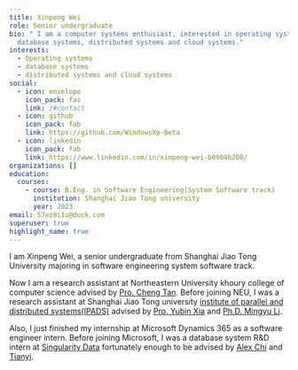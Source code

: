 ```yaml
---
title: Xinpeng Wei
role: Senior undergraduate
bio: " I﻿ am a computer systems enthusiast, interested in operating systems,
  database systems, distributed systems and cloud systems."
interests:
  - Operating systems
  - database systems
  - distributed systems and cloud systems
social:
  - icon: envelope
    icon_pack: fas
    link: /#contact
  - icon: github
    icon_pack: fab
    link: https://github.com/WindowsXp-Beta
  - icon: linkedin
    icon_pack: fab
    link: https://www.linkedin.com/in/xinpeng-wei-b09846200/
organizations: []
education:
  courses:
    - course: B.Eng. in Software Engineering(System Software track)
      institution: Shanghai Jiao Tong university
      year: 2023
email: 57ez8i1u@duck.com
superuser: true
highlight_name: true
---
```

I﻿ am Xinpeng Wei, a senior undergraduate from Shanghai Jiao Tong University majoring in software engineering system software track.

N﻿ow I am a research assistant at Northeastern University khoury college of computer science advised by [Pro. Cheng Tan](https://www.khoury.northeastern.edu/people/cheng-tan/). Before joining NEU, I was a research assistant at Shanghai Jiao Tong university [institute of parallel and distributed systems(IPADS)](https://ipads.se.sjtu.edu.cn/) advised by [Pro. Yubin Xia](https://ipads.se.sjtu.edu.cn/pub/members/yubin_xia) and [Ph.D. Mingyu Li](https://maxul.github.io).

A﻿lso, I﻿ just finished my internship at Microsoft Dynamics 365 as a software engineer intern. Before joining Microsoft, I was a database system R&D intern at [Singularity Data](https://www.risingwave-labs.com/) fortunately enough to be advised by [Alex Chi](https://www.skyzh.dev) and [Tianyi](https://blog.zhuangty.com).